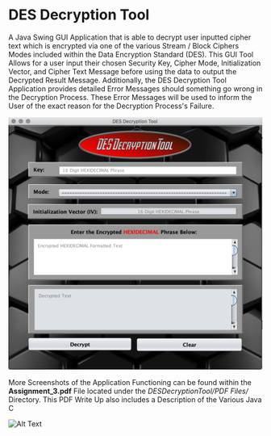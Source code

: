 # DES Decryption Tool
A Java Swing GUI Application that is able to decrypt user inputted cipher text which is encrypted via one of the various Stream / Block Ciphers Modes included within the Data Encryption Standard (DES). This GUI Tool Allows for a user input their chosen Security Key, Cipher Mode, Initialization Vector, and Cipher Text Message before using the data to output the Decrypted Result Message. Additionally, the DES Decryption Tool Application provides detailed Error Messages should something go wrong in the Decryption Process. These Error Messages will be used to inform the User of the exact reason for the Decryption Process's Failure. 

![Alt Text](DESDecryptionTool/Screenshots/Screenshot_Initial.png)

More Screenshots of the Application Functioning can be found within the **Assignment_3.pdf** File located under the *DESDecryptionTool/PDF Files/* Directory. This PDF Write Up also includes a Description of the Various Java C

![Alt Text](DESDecryptionTool/Screenshots/Screenshot_Choose_Block_Cipher.png)
